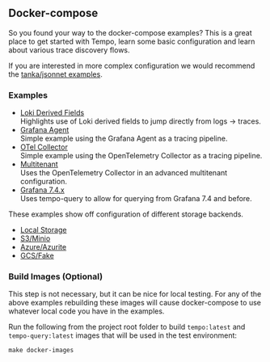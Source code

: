 ## Docker-compose

So you found your way to the docker-compose examples?  This is a great place to get started with Tempo, learn
some basic configuration and learn about various trace discovery flows.

If you are interested in more complex configuration we would recommend the [tanka/jsonnet examples](../tk/readme.md).

### Examples

- [Loki Derived Fields](./readme.loki.md)   
  Highlights use of Loki derived fields to jump directly from logs -> traces.
- [Grafana Agent](./readme.agent.md)  
  Simple example using the Grafana Agent as a tracing pipeline.
- [OTel Collector](./readme.otelcol.md)  
  Simple example using the OpenTelemetry Collector as a tracing pipeline.
- [Multitenant](./readme.multitenant.md)  
  Uses the OpenTelemetry Collector in an advanced multitenant configuration.
- [Grafana 7.4.x](./readme.grafana7.4.md)  
  Uses tempo-query to allow for querying from Grafana 7.4 and before.

These examples show off configuration of different storage backends.

- [Local Storage](./readme.local.md)  
- [S3/Minio](./readme.s3.md)
- [Azure/Azurite](./readme.azure.md)
- [GCS/Fake](./readme.gcs.md)

### Build Images (Optional)

This step is not necessary, but it can be nice for local testing.  For any of the above examples rebuilding these
images will cause docker-compose to use whatever local code you have in the examples.

Run the following from the project root folder to build `tempo:latest` and `tempo-query:latest` images
that will be used in the test environment:

```console
make docker-images
```
